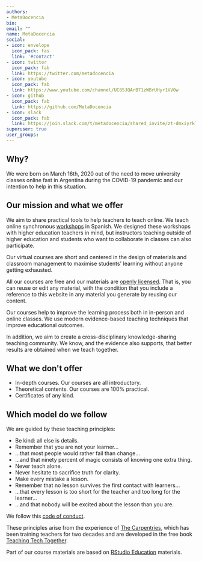 ```yaml
---
authors:
- MetaDocencia
bio: 
email: ""
name: MetaDocencia
social:
- icon: envelope
  icon_pack: fas
  link: '#contact'
- icon: twitter
  icon_pack: fab
  link: https://twitter.com/metadocencia
- icon: youtube
  icon_pack: fab
  link: https://www.youtube.com/channel/UC85JQArB71zWBrUHyr1VV0w
- icon: github
  icon_pack: fab
  link: https://github.com/MetaDocencia
- icon: slack
  icon_pack: fab
  link: https://join.slack.com/t/metadocencia/shared_invite/zt-dmxiyrkl-PxIA72YGbr1b51wtGS4M4w
superuser: true
user_groups:
---
```


## Why?

We were born on March 16th, 2020 out of the need to move university classes online fast in Argentina during the COVID-19 pandemic and our intention to help in this situation. 

## Our mission and what we offer

We aim to share practical tools to help teachers to teach online. We teach online synchronous [workshops](cursos/) in Spanish. We designed these workshops with higher education teachers in mind, but instructors teaching outside of higher education and students who want to collaborate in classes can also participate.

Our virtual courses are short and centered in the design of materials and classroom management to maximise students' learning without anyone getting exhausted. 
  
All our courses are free and our materials are [openly licensed](terms/). That is, you can reuse or edit any material, with the condition that you include a reference to this website in any material you generate by reusing our content.

Our courses help to improve the learning process both in in-person and online classes. We use modern evidence-based teaching techniques that improve educational outcomes. 

In addition, we aim to create a cross-disciplinary knowledge-sharing teaching community. We know, and the evidence also supports, that better results are obtained when we teach together.

## What we **don't** offer

* In-depth courses. Our courses are all introductory.
* Theoretical contents. Our courses are 100% practical.
* Certificates of any kind.

## Which model do we follow

We are guided by these teaching principles:

* Be kind: all else is details.
* Remember that you are not your learner...
* ...that most people would rather fail than change...
* ...and that ninety percent of magic consists of knowing one extra thing.
* Never teach alone.
* Never hesitate to sacrifice truth for clarity.
* Make every mistake a lesson.
* Remember that no lesson survives the first contact with learners...
* ...that every lesson is too short for the teacher and too long for the learner...
* ...and that nobody will be excited about the lesson than you are.

We follow this [code of conduct](cdc/).

These principles arise from the experience of [The Carpentries](https://carpentries.org), which has been training teachers for two decades and are developed in the free book [Teaching Tech Together](https://teachtogether.tech/).

Part of our course materials are based on [RStudio Education](https://education.rstudio.com/) materials.
